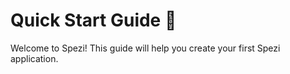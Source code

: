 # Quick Start Guide 🚀

Welcome to Spezi! This guide will help you create your first Spezi application.